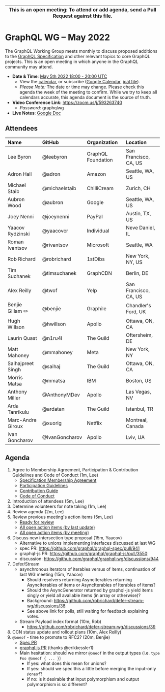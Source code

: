 <!--

Hello! You're welcome to join our working group meeting and add to the agenda
by following these three steps:

   1. Add your name to the list of attendees (in alphabetical order).

      - To respect meeting size, attendees should be relevant to the agenda.
        That means we expect most who join the meeting to participate in
        discussion. If you'd rather just watch, check out our YouTube[1].

      - Please include the organization (or project) you represent, and the
        location (including country code[2]) you expect to be located in during
        the meeting.

      - If you're willing to help take notes, add "✏️" after your name
        (eg. Ada Lovelace ✏). This is hugely helpful!

   2. If relevant, add your topic to the agenda (sorted by expected time).

      - Every agenda item has four parts: 1) the topic, 2) an expected time
        constraint, 3) who's leading the discussion, and 4) a list of any
        relevant links (RFC docs, issues, PRs, presentations, etc). Follow the
        format of existing agenda items.

      - Know what you want to get out of the agenda topic - what feedback do you
        need? What questions do you need answered? Are you looking for consensus
        or just directional feedback?

      - If your topic is a new proposal it's likely an "RFC 0"[3]. The barrier
        of entry for documenting new proposals is intentionally low, writing a
        few sentences about the problem you're trying to solve and the rough
        shape of your proposed solution is normally sufficient.

        You can create a link for this:
          - As an issue against the graphql-wg repo.
          - As a GitHub discussion in the graphql-wg repo.
          - As an RFC document into the rfcs/ folder of the graphql-wg repo.

   3. Review our guidelines and agree to our Spec Membership & CLA.

      - Review and understand our Spec Membership Agreement, Participation &
        Contribution Guidelines, and Code of Conduct. You'll find links to these
        in the first agenda item of every meeting.

      - If this is your first time, our bot will comment on your Pull Request
        with a link to our Spec Membership & CLA. Please follow along and agree
        before your PR is merged.

        Your organization may sign this for all of its members. To set this up,
        please ask operations@graphql.org.

PLEASE TAKE NOTE:

  - By joining this meeting you must agree to the Specification Membership
    Agreement and Code of Conduct.

  - Meetings are recorded and made available on YouTube[1], by joining you
    consent to being recorded.

[1] Youtube: https://www.youtube.com/channel/UCERcwLeheOXp_u61jEXxHMA
[2] Country codes: https://en.wikipedia.org/wiki/List_of_ISO_3166_country_codes#Current_ISO_3166_country_codes
[3] RFC stages: https://github.com/graphql/graphql-spec/blob/main/CONTRIBUTING.md#rfc-contribution-stages

-->

| This is an open meeting: To attend or add agenda, send a Pull Request against this file. |
| --- |


# GraphQL WG – May 2022

The GraphQL Working Group meets monthly to discuss proposed additions to the
[GraphQL Specification][] and other relevant topics to core GraphQL projects.
This is an open meeting in which anyone in the GraphQL community may attend.

- **Date & Time**: [May 5th 2022 18:00 - 20:00 UTC](https://www.timeanddate.com/worldclock/meetingdetails.html?year=2022&month=5&day=5&hour=18&min=0&sec=0&p1=224&p2=179&p3=136&p4=268&p5=367&p6=438&p7=240&iv=0)
  - View the [calendar][], or subscribe ([Google Calendar][], [ical file][]).
  - *Please Note:* The date or time may change. Please check this agenda the
    week of the meeting to confirm. While we try to keep all calendars accurate,
    this agenda document is the source of truth.
- **Video Conference Link**: https://zoom.us/j/593263740
  - *Password:* graphqlwg
- **Live Notes**: [Google Doc](https://docs.google.com/document/d/14pL7-XpxW1Hjx5ke2UnOsx5TyvS5gJJNur3OhzACa6s/edit?usp=sharing)

[GraphQL Specification]: https://github.com/graphql/graphql-spec
[calendar]: https://calendar.google.com/calendar/embed?src=linuxfoundation.org_ik79t9uuj2p32i3r203dgv5mo8%40group.calendar.google.com
[Google Calendar]: https://calendar.google.com/calendar?cid=bGludXhmb3VuZGF0aW9uLm9yZ19pazc5dDl1dWoycDMyaTNyMjAzZGd2NW1vOEBncm91cC5jYWxlbmRhci5nb29nbGUuY29t
[ical file]: https://calendar.google.com/calendar/ical/linuxfoundation.org_ik79t9uuj2p32i3r203dgv5mo8%40group.calendar.google.com/public/basic.ics


## Attendees

| Name               | GitHub          | Organization       | Location
| :----------------- | :-------------- | :----------------- | :-----------------
| Lee Byron          | @leebyron       | GraphQL Foundation | San Francisco, CA, US
| Adron Hall         | @adron          | Amazon             | Seattle, WA, US
| Michael Staib      | @michaelstaib   | ChilliCream        | Zurich, CH
| Aubron Wood        | @aubron         | Google             | Seattle, WA, US
| Joey Nenni         | @joeynenni      | PayPal             | Austin, TX, US
| Yaacov Rydzinski   | @yaacovcr       | Individual         | Neve Daniel, IL
| Roman Ivantsov     | @rivantsov      | Microsoft          | Seattle, WA
| Rob Richard        | @robrichard     | 1stDibs            | New York, NY, US
| Tim Suchanek       | @timsuchanek    | GraphCDN           | Berlin, DE
| Alex Reilly        | @twof           | Yelp               | San Francisco, CA, US
| Benjie Gillam ✏️    | @benjie         | Graphile           | Chandler's Ford, UK
| Hugh Willson       | @hwillson       | Apollo             | Ottawa, ON, CA
| Laurin Quast       | @n1ru4l         | The Guild          | Oftersheim, DE
| Matt Mahoney       | @mmahoney       | Meta               | New York, NY
| Saihajpreet Singh  | @saihaj         | The Guild          | Ottawa, ON, CA
| Morris Matsa       | @mmatsa         | IBM                | Boston, US
| Anthony Miller     | @AnthonyMDev    | Apollo             | Las Vegas, NV
| Arda Tanrikulu     | @ardatan        | The Guild          | Istanbul, TR
| Marc-Andre Giroux  | @xuorig         | Netflix            | Montreal, Canada
| Ivan Goncharov     | @IvanGoncharov  | Apollo             | Lviv, UA

## Agenda

1. Agree to Membership Agreement, Participation & Contribution Guidelines and Code of Conduct (1m, Lee)
   - [Specification Membership Agreement](https://github.com/graphql/foundation)
   - [Participation Guidelines](https://github.com/graphql/graphql-wg#participation-guidelines)
   - [Contribution Guide](https://github.com/graphql/graphql-spec/blob/main/CONTRIBUTING.md)
   - [Code of Conduct](https://github.com/graphql/foundation/blob/master/CODE-OF-CONDUCT.md)
1. Introduction of attendees (5m, Lee)
1. Determine volunteers for note taking (1m, Lee)
1. Review agenda (2m, Lee)
1. Review previous meeting's action items (5m, Lee)
   - [Ready for review](https://github.com/graphql/graphql-wg/issues?q=is%3Aissue+is%3Aopen+label%3A%22Ready+for+review+%F0%9F%99%8C%22+sort%3Aupdated-desc)
   - [All open action items (by last update)](https://github.com/graphql/graphql-wg/issues?q=is%3Aissue+is%3Aopen+label%3A%22Action+item+%3Aclapper%3A%22+sort%3Aupdated-desc)
   - [All open action items (by meeting)](https://github.com/graphql/graphql-wg/projects?query=is%3Aopen+sort%3Aname-asc)
1. Discuss new intersection type proposal (15m, Yaacov)
   - Alternative to unions implementing interfaces discussed at last WG
   - spec PR: https://github.com/graphql/graphql-spec/pull/941
   - graphql-js PR: https://github.com/graphql/graphql-js/pull/3550
   - discussion: https://github.com/graphql/graphql-wg/discussions/944
1. Defer/Stream
   - asynchronous iterators of iterables versus of items, continuation of last WG meeting (15m, Yaacov)
     - Should resolvers returning AsyncIterables returning AsyncIterables of items or AsyncIterables of Iterables of items? 
     - Should the AsyncGenerator returned by graphql-js yield items singly or yield all available items (in array or otherwise)? 
     - Background: https://github.com/robrichard/defer-stream-wg/discussions/38
     - See above link for polls, still waiting for feedback explaining votes.
   - Stream Payload index format (10m, Rob)
     - https://github.com/robrichard/defer-stream-wg/discussions/39
1. CCN status update and rollout plans (10m, Alex Reilly)
1. `@oneof` - time to promote to RFC2? (20m, Benjie)
   - [Spec PR](https://github.com/graphql/graphql-spec/pull/825)
   - [graphql.js PR](https://github.com/graphql/graphql-js/pull/3513) (thanks @erikkessler1)
   - Main hesitation: should we mirror `@oneof` in the output types (i.e. `type Foo @oneof { ... }`)
     - If yes: what does this mean for unions?
     - If yes: should we spec this a little before merging the input-only `@oneof`?
     - If no: is it desirable that input polymorphism and output polymorphism is so different?
